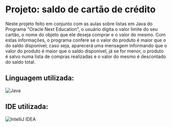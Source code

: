 
# Projeto: saldo de cartão de crédito

Neste projeto feito em conjunto com as aulas sobre listas em Java do Programa "Oracle Next Education", o usuário digita o valor limite do seu cartão, o nome do objeto que ele deseja comprar e o valor do mesmo. Com estas informações, o programa confere se o valor do produto é maior que o do saldo disponível; caso seja, aparecerá uma mensagem informando que o valor do produto é maior que o saldo disponível, já se for menor, o produto é salvo numa lista de compras realizadas e o valor do mesmo é descontado do saldo total.

## Linguagem utilizada:


![Java](https://img.shields.io/badge/java-%23ED8B00.svg?style=for-the-badge&logo=openjdk&logoColor=white)

## IDE utilizada:

![IntelliJ IDEA](https://img.shields.io/badge/IntelliJIDEA-000000.svg?style=for-the-badge&logo=intellij-idea&logoColor=white)
